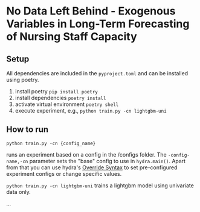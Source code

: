 # No Data Left Behind - Exogenous Variables in Long-Term Forecasting of Nursing Staff Capacity

## Setup

All dependencies are included in the `pyproject.toml` and can be installed using poetry.

1. install poetry `pip install poetry`
2. install dependencies `poetry install`
3. activate virtual environment `poetry shell`
4. execute experiment, e.g., `python train.py -cn lightgbm-uni`



## How to run 

`python train.py -cn {config_name}`

runs an experiment based on a config in the /configs folder. The `-config-name,-cn` parameter sets the "base" config to use in `hydra.main()`.
Apart from that you can use hydra's [Override Syntax](https://hydra.cc/docs/advanced/override_grammar/basic/) to set pre-configured experiment configs or change specific values.

`python train.py -cn lightgbm-uni` trains a lightgbm model using univariate data only.

...
